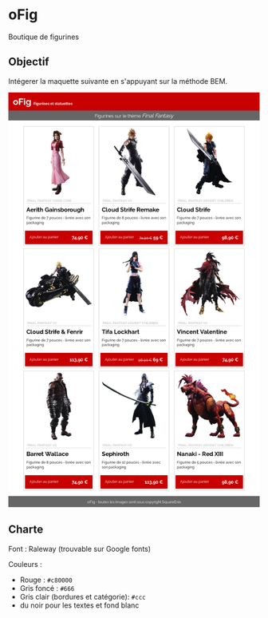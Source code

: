 # oFig

Boutique de figurines

## Objectif 

Intégerer la maquette suivante en s'appuyant sur la méthode BEM. 

![resultat](ressources/resultat-complet.png)

## Charte

Font : Raleway (trouvable sur Google fonts)

Couleurs :
- Rouge : `#c80000`
- Gris foncé : `#666`
- Gris clair (bordures et catégorie): `#ccc`
- du noir pour les textes et fond blanc
